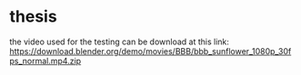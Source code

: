 # thesis

the video used for the testing can be download at this link:
https://download.blender.org/demo/movies/BBB/bbb_sunflower_1080p_30fps_normal.mp4.zip
